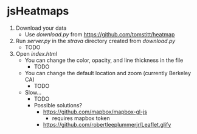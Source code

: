 # jsHeatmaps

1) Download your data
    * Use *download.py* from https://github.com/tomstitt/heatmap
2) Run *server.py* in the *strava* directory created from *download.py*
    * TODO
3) Open *index.html*
    * You can change the color, opacity, and line thickness in the file
        * TODO
    * You can change the default location and zoom (currently Berkeley CA)
        * TODO
    * Slow...
        * TODO
        * Possible solutions?
            * https://github.com/mapbox/mapbox-gl-js
                * requires mapbox token
            * https://github.com/robertleeplummerjr/Leaflet.glify
